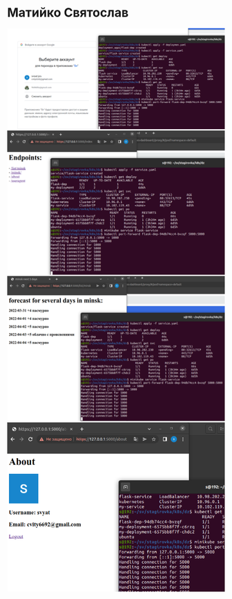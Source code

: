 # Матийко Святослав

![](/pages/1.png?raw=true)
![](/pages/2.png?raw=true)
![](/pages/3.png?raw=true)
![](/pages/4.png?raw=true)